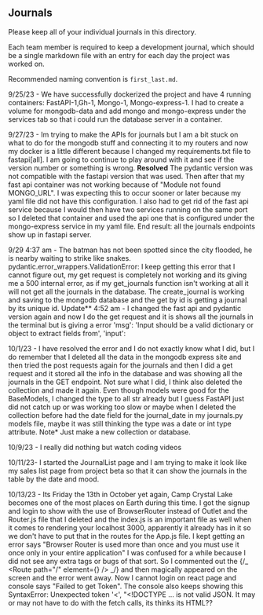 ## Journals

Please keep all of your individual journals in this directory.

Each team member is required to keep a development journal, which should be a single markdown file with an entry for each day the project was worked on.

Recommended naming convention is `first_last.md`.

9/25/23 -
We have successfully dockerized the project and have 4 running containers: FastAPI-1,Gh-1, Mongo-1, Mongo-express-1. I had to create a volume for mongodb-data and add mongo and mongo-express under the services tab so that i could run the database server in a container.

9/27/23 -
Im trying to make the APIs for journals but I am a bit stuck on what to do for the mongodb stuff and connecting it to my routers and now my docker is a little different because I changed my requirements.txt file to fastapi[all]. I am going to continue to play around with it and see if the version number or something is wrong.
**Resolved** The pydantic version was not compatible with the fastapi version that was used.
Then after that my fast api container was not working because of "Module not found MONGO_URL". I was expecting this to occur sooner or later because my yaml file did not have this configuration. I also had to get rid of the fast api service because I would then have two services running on the same port so I deleted that container and used the api one that is configured under the mongo-express service in my yaml file. End result: all the journals endpoints show up in fastapi server.

9/29 4:37 am -
The batman has not been spotted since the city flooded, he is nearby waiting to strike like snakes.
pydantic.error_wrappers.ValidationError: <unprintable ValidationError object> I keep getting this error that I cannot figure out, my get request is completely not working and its giving me a 500 internal error, as if my get_journals function isn't working at all it will not get all the journals in the database. The create_journal is working and saving to the mongodb database and the get by id is getting a journal by its unique id.
Update\*\* 4:52 am - I changed the fast api and pydantic version again and now I do the get request and it is shows all the journals in the terminal but is giving a error 'msg': 'Input should be a valid dictionary or object to extract fields from', 'input':

10/1/23 -
I have resolved the error and I do not exactly know what I did, but I do remember that I deleted all the data in the mongodb express site and then tried the post requests again for the journals and then I did a get request and it stored all the info in the database and was showing all the journals in the GET endpoint. Not sure what I did, I think also deleted the collection and made it again. Even though models were good for the BaseModels, I changed the type to all str already but I guess FastAPI just did not catch up or was working too slow or maybe when I deleted the collection before had the date field for the journal_date in my journals.py models file, maybe it was still thinking the type was a date or int type attribute. Note\* Just make a new collection or database.

10/9/23 -
I really did nothing but watch coding videos

10/11/23-
I started the JournalList page and I am trying to make it look like my sales list page from project beta so that it can show the journals in the table by the date and mood.

10/13/23 -
Its Friday the 13th in October yet again, Camp Crystal Lake becomes one of the most places on Earth during this time.
I got the signup and login to show with the use of BrowserRouter instead of Outlet and the Router.js file that I deleted and the index.js is an important file as well when it comes to rendering your localhost 3000, apparently it already has <App/> in it so we don't have to put that in the routes for the App.js file. I kept getting an error says "Browser Router is used more than once and you must use it once only in your entire application" I was confused for a while because I did not see any extra <BrowserRouter> tags or bugs of that sort. So I commented out the {/_ <Route path="/" element={<App />} /> _/} and then magically appeared on the screen and the error went away. Now I cannot login on react page and console says "Failed to get Token". The console also keeps showing this SyntaxError: Unexpected token '<', "<!DOCTYPE ... is not valid JSON. It may or may not have to do with the fetch calls, its thinks its HTML??
